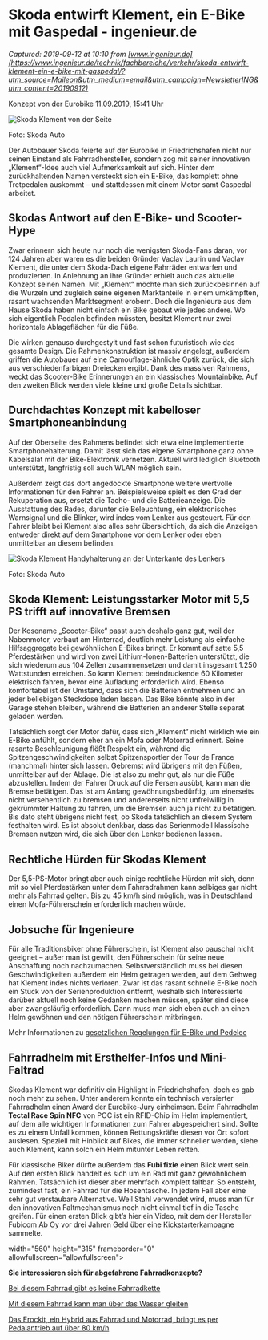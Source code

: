 # Skoda entwirft Klement, ein E-Bike mit Gaspedal - ingenieur.de

_Captured: 2019-09-12 at 10:10 from [www.ingenieur.de](https://www.ingenieur.de/technik/fachbereiche/verkehr/skoda-entwirft-klement-ein-e-bike-mit-gaspedal/?utm_source=Maileon&utm_medium=email&utm_campaign=NewsletterING&utm_content=20190912)_

Konzept von der Eurobike 11.09.2019, 15:41 Uhr

![Skoda Klement von der Seite](https://www.ingenieur.de/wp-content/uploads/2019/09/190830-klement-3-e1568209209460-980x490.jpg)

Foto: Skoda Auto

Der Autobauer Skoda feierte auf der Eurobike in Friedrichshafen nicht nur seinen Einstand als Fahrradhersteller, sondern zog mit seiner innovativen „Klement“-Idee auch viel Aufmerksamkeit auf sich. Hinter dem zurückhaltenden Namen versteckt sich ein E-Bike, das komplett ohne Tretpedalen auskommt – und stattdessen mit einem Motor samt Gaspedal arbeitet.

## Skodas Antwort auf den E-Bike- und Scooter-Hype

Zwar erinnern sich heute nur noch die wenigsten Skoda-Fans daran, vor 124 Jahren aber waren es die beiden Gründer Vaclav Laurin und Vaclav Klement, die unter dem Skoda-Dach eigene Fahrräder entwarfen und produzierten. In Anlehnung an ihre Gründer erhielt auch das aktuelle Konzept seinen Namen. Mit „Klement“ möchte man sich zurückbesinnen auf die Wurzeln und zugleich seine eigenen Marktanteile in einem umkämpften, rasant wachsenden Marktsegment erobern. Doch die Ingenieure aus dem Hause Skoda haben nicht einfach ein Bike gebaut wie jedes andere. Wo sich eigentlich Pedalen befinden müssten, besitzt Klement nur zwei horizontale Ablageflächen für die Füße.

Die wirken genauso durchgestylt und fast schon futuristisch wie das gesamte Design. Die Rahmenkonstruktion ist massiv angelegt, außerdem griffen die Autobauer auf eine Camouflage-ähnliche Optik zurück, die sich aus verschiedenfarbigen Dreiecken ergibt. Dank des massiven Rahmens, weckt das Scooter-Bike Erinnerungen an ein klassisches Mountainbike. Auf den zweiten Blick werden viele kleine und große Details sichtbar.

## Durchdachtes Konzept mit kabelloser Smartphoneanbindung

Auf der Oberseite des Rahmens befindet sich etwa eine implementierte Smartphonehalterung. Damit lässt sich das eigene Smartphone ganz ohne Kabelsalat mit der Bike-Elektronik vernetzen. Aktuell wird lediglich Bluetooth unterstützt, langfristig soll auch WLAN möglich sein.

Außerdem zeigt das dort angedockte Smartphone weitere wertvolle Informationen für den Fahrer an. Beispielsweise spielt es den Grad der Rekuperation aus, ersetzt die Tacho- und die Batterieanzeige. Die Ausstattung des Rades, darunter die Beleuchtung, ein elektronisches Warnsignal und die Blinker, wird indes vom Lenker aus gesteuert. Für den Fahrer bleibt bei Klement also alles sehr übersichtlich, da sich die Anzeigen entweder direkt auf dem Smartphone vor dem Lenker oder eben unmittelbar an diesem befinden.

![Skoda Klement Handyhalterung an der Unterkante des Lenkers](https://www.ingenieur.de/wp-content/uploads/2019/09/190830-klement-2-768x512.jpg)

Foto: Skoda Auto

## Skoda Klement: Leistungsstarker Motor mit 5,5 PS trifft auf innovative Bremsen

Der Kosename „Scooter-Bike“ passt auch deshalb ganz gut, weil der Nabenmotor, verbaut am Hinterrad, deutlich mehr Leistung als einfache Hilfsaggregate bei gewöhnlichen E-Bikes bringt. Er kommt auf satte 5,5 Pferdestärken und wird von zwei Lithium-Ionen-Batterien unterstützt, die sich wiederum aus 104 Zellen zusammensetzen und damit insgesamt 1.250 Wattstunden erreichen. So kann Klement beeindruckende 60 Kilometer elektrisch fahren, bevor eine Aufladung erforderlich wird. Ebenso komfortabel ist der Umstand, dass sich die Batterien entnehmen und an jeder beliebigen Steckdose laden lassen. Das Bike könnte also in der Garage stehen bleiben, während die Batterien an anderer Stelle separat geladen werden.

Tatsächlich sorgt der Motor dafür, dass sich „Klement“ nicht wirklich wie ein E-Bike anfühlt, sondern eher an ein Mofa oder Motorrad erinnert. Seine rasante Beschleunigung flößt Respekt ein, während die Spitzengeschwindigkeiten selbst Spitzensportler der Tour de France (manchmal) hinter sich lassen. Gebremst wird übrigens mit den Füßen, unmittelbar auf der Ablage. Die ist also zu mehr gut, als nur die Füße abzustellen. Indem der Fahrer Druck auf die Fersen ausübt, kann man die Bremse betätigen. Das ist am Anfang gewöhnungsbedürftig, um einerseits nicht versehentlich zu bremsen und andererseits nicht unfreiwillig in gekrümmter Haltung zu fahren, um die Bremsen auch ja nicht zu betätigen. Bis dato steht übrigens nicht fest, ob Skoda tatsächlich an diesem System festhalten wird. Es ist absolut denkbar, dass das Serienmodell klassische Bremsen nutzen wird, die sich über den Lenker bedienen lassen.

## Rechtliche Hürden für Skodas Klement

Der 5,5-PS-Motor bringt aber auch einige rechtliche Hürden mit sich, denn mit so viel Pferdestärken unter dem Fahrradrahmen kann selbiges gar nicht mehr als Fahrrad gelten. Bis zu 45 km/h sind möglich, was in Deutschland einen Mofa-Führerschein erforderlich machen würde.

## Jobsuche für Ingenieure

Für alle Traditionsbiker ohne Führerschein, ist Klement also pauschal nicht geeignet – außer man ist gewillt, den Führerschein für seine neue Anschaffung noch nachzumachen. Selbstverständlich muss bei diesen Geschwindigkeiten außerdem ein Helm getragen werden, auf dem Gehweg hat Klement indes nichts verloren. Zwar ist das rasant schnelle E-Bike noch ein Stück von der Serienproduktion entfernt, weshalb sich Interessierte darüber aktuell noch keine Gedanken machen müssen, später sind diese aber zwangsläufig erforderlich. Dann muss man sich eben auch an einen Helm gewöhnen und den nötigen Führerschein mitbringen.

Mehr Informationen zu [gesetzlichen Regelungen für E-Bike und Pedelec](https://www.ingenieur.de/technik/fachbereiche/verkehr/gesetzliche-regelungen-fuer-e-bike-und-pedelec/)

## Fahrradhelm mit Ersthelfer-Infos und Mini-Faltrad

Skodas Klement war definitiv ein Highlight in Friedrichshafen, doch es gab noch mehr zu sehen. Unter anderem konnte ein technisch versierter Fahrradhelm einen Award der Eurobike-Jury einheimsen. Beim Fahrradhelm **Tectal Race Spin NFC** von POC ist ein RFID-Chip im Helm implementiert, auf dem alle wichtigen Informationen zum Fahrer abgespeichert sind. Sollte es zu einem Unfall kommen, können Rettungskräfte diesen vor Ort sofort auslesen. Speziell mit Hinblick auf Bikes, die immer schneller werden, siehe auch Klement, kann solch ein Helm mitunter Leben retten.

Für klassische Biker dürfte außerdem das **Fubi fixie** einen Blick wert sein. Auf den ersten Blick handelt es sich um ein Rad mit ganz gewöhnlichem Rahmen. Tatsächlich ist dieser aber mehrfach komplett faltbar. So entsteht, zumindest fast, ein Fahrrad für die Hosentasche. In jedem Fall aber eine sehr gut verstaubare Alternative. Weil Stahl verwendet wird, muss man für den innovativen Faltmechanismus noch nicht einmal tief in die Tasche greifen. Für einen ersten Blick gibt’s hier ein Video, mit dem der Hersteller Fubicom Ab Oy vor drei Jahren Geld über eine Kickstarterkampagne sammelte.

width="560" height="315" frameborder="0" allowfullscreen="allowfullscreen"&gt;

**Sie interessieren sich für abgefahrene Fahrradkonzepte?**

[Bei diesem Fahrrad gibt es keine Fahrradkette](https://www.ingenieur.de/technik/fachbereiche/verkehr/bei-fahrrad-es-fahrradkette/)

[Mit diesem Fahrrad kann man über das Wasser gleiten](https://www.ingenieur.de/technik/fachbereiche/fahrzeugbau/mit-diesem-fahrrad-kann-man-ueber-das-wasser-gleiten/)

[Das Erockit, ein Hybrid aus Fahrrad und Motorrad, bringt es per Pedalantrieb auf über 80 km/h](https://www.ingenieur.de/technik/fachbereiche/verkehr/elektronische-rakete-beschleunigt-pedalantrieb-100-km-h/)
